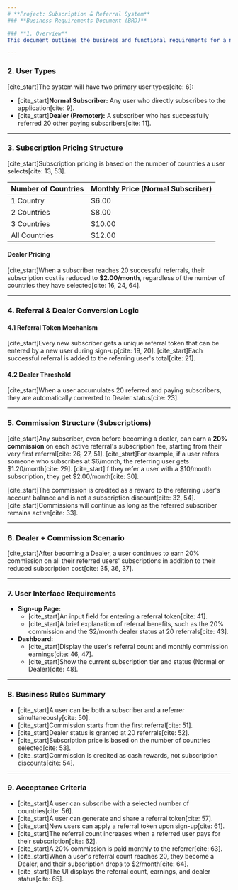 ```yaml
---
# **Project: Subscription & Referral System**
### **Business Requirements Document (BRD)**

### **1. Overview**
This document outlines the business and functional requirements for a new subscription-based system. The system will include a referral program that converts users into "Dealers" and manages commission logic. [cite_start]It will also have a future provision for multi-tier commission on lottery ticket sales[cite: 4].

---
```

### **2. User Types**
[cite_start]The system will have two primary user types[cite: 6]:
* [cite_start]**Normal Subscriber:** Any user who directly subscribes to the application[cite: 9].
* [cite_start]**Dealer (Promoter):** A subscriber who has successfully referred 20 other paying subscribers[cite: 11].

---
### **3. Subscription Pricing Structure**
[cite_start]Subscription pricing is based on the number of countries a user selects[cite: 13, 53].

| Number of Countries | Monthly Price (Normal Subscriber) |
| :--- | :--- |
| 1 Country | $6.00 |
| 2 Countries | $8.00 |
| 3 Countries | $10.00 |
| All Countries | $12.00 |

#### **Dealer Pricing**
[cite_start]When a subscriber reaches 20 successful referrals, their subscription cost is reduced to **$2.00/month**, regardless of the number of countries they have selected[cite: 16, 24, 64].

---
### **4. Referral & Dealer Conversion Logic**
#### **4.1 Referral Token Mechanism**
[cite_start]Every new subscriber gets a unique referral token that can be entered by a new user during sign-up[cite: 19, 20]. [cite_start]Each successful referral is added to the referring user's total[cite: 21].

#### **4.2 Dealer Threshold**
[cite_start]When a user accumulates 20 referred and paying subscribers, they are automatically converted to Dealer status[cite: 23].

---
### **5. Commission Structure (Subscriptions)**
[cite_start]Any subscriber, even before becoming a dealer, can earn a **20% commission** on each active referral's subscription fee, starting from their very first referral[cite: 26, 27, 51]. [cite_start]For example, if a user refers someone who subscribes at $6/month, the referring user gets $1.20/month[cite: 29]. [cite_start]If they refer a user with a $10/month subscription, they get $2.00/month[cite: 30].

[cite_start]The commission is credited as a reward to the referring user's account balance and is not a subscription discount[cite: 32, 54]. [cite_start]Commissions will continue as long as the referred subscriber remains active[cite: 33].

---
### **6. Dealer + Commission Scenario**
[cite_start]After becoming a Dealer, a user continues to earn 20% commission on all their referred users' subscriptions in addition to their reduced subscription cost[cite: 35, 36, 37].

---
### **7. User Interface Requirements**
* **Sign-up Page:**
    * [cite_start]An input field for entering a referral token[cite: 41].
    * [cite_start]A brief explanation of referral benefits, such as the 20% commission and the $2/month dealer status at 20 referrals[cite: 43].
* **Dashboard:**
    * [cite_start]Display the user's referral count and monthly commission earnings[cite: 46, 47].
    * [cite_start]Show the current subscription tier and status (Normal or Dealer)[cite: 48].

---
### **8. Business Rules Summary**
* [cite_start]A user can be both a subscriber and a referrer simultaneously[cite: 50].
* [cite_start]Commission starts from the first referral[cite: 51].
* [cite_start]Dealer status is granted at 20 referrals[cite: 52].
* [cite_start]Subscription price is based on the number of countries selected[cite: 53].
* [cite_start]Commission is credited as cash rewards, not subscription discounts[cite: 54].

---
### **9. Acceptance Criteria**
* [cite_start]A user can subscribe with a selected number of countries[cite: 56].
* [cite_start]A user can generate and share a referral token[cite: 57].
* [cite_start]New users can apply a referral token upon sign-up[cite: 61].
* [cite_start]The referral count increases when a referred user pays for their subscription[cite: 62].
* [cite_start]A 20% commission is paid monthly to the referrer[cite: 63].
* [cite_start]When a user's referral count reaches 20, they become a Dealer, and their subscription drops to $2/month[cite: 64].
* [cite_start]The UI displays the referral count, earnings, and dealer status[cite: 65].
